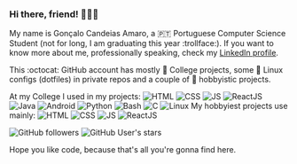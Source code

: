 ### Hi there, friend! :man_beard::wave:

My name is Gonçalo Candeias Amaro, a :portugal: Portuguese Computer Science Student (not for long, I am graduating this year :trollface:). 
If you want to know more about me, professionally speaking, check my [LinkedIn profile](https://www.linkedin.com/in/amaro374/).

This :octocat: GitHub account has mostly :school: College projects, some :penguin: Linux configs (dotfiles) in private repos and a couple of :house_with_garden: hobbyistic projects.

At my College I used in my projects: ![HTML](https://img.shields.io/badge/-ReactJs-61DAFB?logo=html) ![CSS](https://img.shields.io/badge/-ReactJs-61DAFB?logo=css) ![JS](https://img.shields.io/badge/-ReactJs-61DAFB?logo=javascript) ![ReactJS](https://img.shields.io/badge/-ReactJs-61DAFB?logo=react) ![Java](https://img.shields.io/badge/-ReactJs-61DAFB?logo=java) ![Android](https://img.shields.io/badge/-ReactJs-61DAFB?logo=android) ![Python](https://img.shields.io/badge/-ReactJs-61DAFB?logo=react) ![Bash](https://img.shields.io/badge/-ReactJs-61DAFB?logo=bash) ![C](https://img.shields.io/badge/-ReactJs-61DAFB?logo=c) ![Linux](https://img.shields.io/badge/-ReactJs-61DAFB?logo=linux)
My hobbyiest projects use mainly: ![HTML](https://img.shields.io/badge/-ReactJs-61DAFB?logo=html) ![CSS](https://img.shields.io/badge/-ReactJs-61DAFB?logo=css) ![JS](https://img.shields.io/badge/-ReactJs-61DAFB?logo=javascript) ![ReactJS](https://img.shields.io/badge/-ReactJs-61DAFB?logo=react)

![GitHub followers](https://img.shields.io/github/followers/CatKinKitKat?style=social) ![GitHub User's stars](https://img.shields.io/github/stars/CatKinKitKat?style=social)

Hope you like code, because that's all you're gonna find here.
